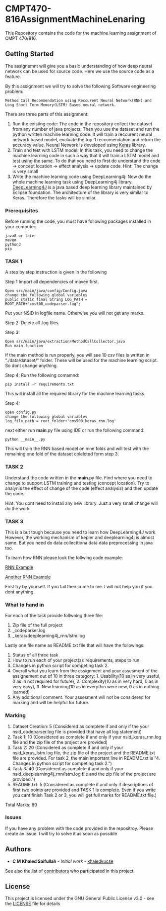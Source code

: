 # CMPT470-816AssignmentMachineLenaring
This Repository contains the code for the machine learning assignment of CMPT 470/816.


## Getting Started

The assignemnt will give you a basic understanding of how deep neural network can be used for source code. Here we use the source code as a feature.

By this assignment we will try to solve the following Software engineering problem:

```
Method Call Recommendation using Reccurent Neural Network(RNN) and Long Short Term Memory(LSTM) Based neural network.
```

There are three parts of this assignment:

1. Run the existing code: The code in the repository collect the dataset from any number of java projects. Then you use the dataset and run the python written machine learning code. It will train a reccurent neural network based model, evaluate the top-1 reccomendation and return the accuracy value. Neural Network is developed using [Keras](https://keras.io/) library.
2. Train and test with LSTM model: In this task, you need to change the machine learning code in such a way that it will train a LSTM model and test using the same. To do that you need to first do understand the code -> concept location -> effect analysis -> update code. Hint: The change is very small
3. Write the machine learning code using DeepLearning4j: Now do the whole machine learning task using DeepLearning4j library. [DeepLearning4J](https://deeplearning4j.org/) is a java based deep learning library maintained by Eclipse foundation. The architecture of the library is very similar to Keras. Therefore the tasks will be similar. 

### Prerequisites

Before running the code, you must have following packages installed in your computer:

```
java8 or later
maven
python3
pip
```

### TASK 1

A step by step instruction is given in the following

Step 1
Import all dependencies of maven first.
```
Open src/main/java/config/Config.java
change the following global variables
public static final String LOG_PATH = ROOT_PATH+"cms500_codeparser.log";
```
Put your NSID in logfile name. Otherwise you will not get any marks.

Step 2: 
Delete all .log files. 

Step 3: 
```
Open src/main/java/extraction/MethodCallCollector.java
Run main function
```
If the main method is run properly, you will see 10 csv files is written in "./data/dataset/" folder. These will be used for the machine learning script. So dont change anything.


Step 4: 
Run the following comamnd:
```
pip install -r requirements.txt
```
This will install all the required library for the machine learning tasks.


Step 4: 
```
open config.py
change the following global variables
log_file_path = root_folder+'cms500_keras_rnn.log'
```

next either run __main__.py file using IDE or run the following command:
```
python __main__.py
```
This will train the RNN based model on nine folds and will test with the remaining one fold of the dataset colelcted form step 3.


### TASK 2
Understand the code written in the __main__.py file. Find where you need to change to support LSTM training and testing (concept location). Try to analynis the effect of change of the code (effect analysis) and then update the code. 

Hint: You dont need to install any new library. Just a very small change will do the work

### TASK 3
This is a but tough because you need to learn how DeepLearning4J work. However, the working mechanism of kepler and deeplearning4j is almost same. But you need do data collecttiona data data preprocessing in java too.

To learn how RNN please look the follwing code example:

[RNN Example](http://github.com/eclipse/deeplearning4j-examples/blob/master/dl4j-examples/src/main/java/org/deeplearning4j/examples/recurrent/basic/BasicRNNExample.java)


[Another RNN Example](https://github.com/khaledkucse/methodRec/blob/master/src/main/java/Classification.java)


First try by yourself. If you fail then come to me. I will not help you if you dont anything.

### What to hand in
For each of the task provide follwoing three file:
1. Zip file of the full project
2. <your nsid>_codeparser.log
3. <your nsid>_keras/deeplearning4j_rnn/lstm.log

Lastly one file name as README.txt file that will have the followings:
1. Status of all three task
2. How to run each of your project(s): requirements, steps to run
3. Changes in python script for competing task 2. 
4. Overall what you learn from the assignment and your assesment of the assignement out of 10 in three category: 1. Usability(10 as in very useful, 0 as in not required for future), 2. Complexity(10 as in very hard, 0 as in very easy), 3. New learning(10 as in everythin were new, 0 as in nothing learned)
5. Any additional comment.
Your assesment will not be considered for marking and will be helpful for future.


### Marking
1. Dataset Creation: 5 (Considered as complete if and only if the your nsid_codeparser.log file is provided that have all log statement)
2. Task 1: 10 (Considered as complete if and only if your nsid_keras_rnn.log file and the zip file of the project are provided)
3. Task 2: 20 (Considered as complete if and only if your nsid_keras_lstm.log file, the zip file of the project and the README,txt file are provided. For task 2, the main important line in README.txt is "4. Changes in python script for competing task 2.")
4. Task 3: 40 (Considered as complete if and only if your nsid_deeplearning4j_rnn/lstm.log file and the zip file of the project are provided.")
5. README.txt: 5 (Considered as complete if and only if  descriptions of first two points are provided and TASK 1 is complete. Even if you write you cant finish Task 2 or 3, you will get full marks for README.txt file.)


Total Marks: 80

### Issues

If you have any problem with the code provided in  the repositroy. Please create an issue. I will try to solve it as soon as possible




## Authors

* **C M Khaled Saifullah** - *Initial work* - [khaledkucse](https://github.com/khaledkucse)

See also the list of [contributors](https://github.com/khaledkucse/DeepAPIMethodCallReccomendation/graphs/contributorss) who participated in this project.

## License

This project is licensed under the GNU General Public License v3.0 - see the [LICENSE](LICENSE) file for details


